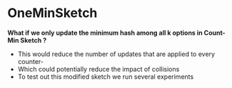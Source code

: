 # OneMinSketch
**What if we only update the minimum hash among all k options in Count-Min Sketch ?**

- This would reduce the number of updates that are applied to every counter-
- Which could potentially reduce the impact of collisions
- To test out this modified sketch we run several experiments
